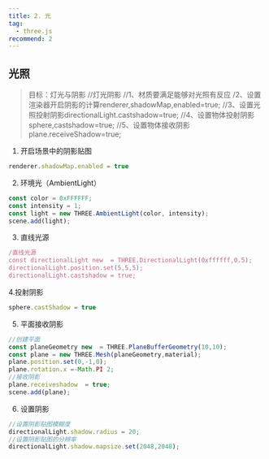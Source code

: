 ```yaml
---
title: 2. 光
tag:
  - three.js
recommend: 2
---
```




## 光照

> 目标：灯光与阴影
> //灯光阴影
> //1、材质要满足能够对光照有反应
> /2、设置渲染器开启阴影的计算renderer,shadowMap,enabled=true;
> //3、设置光照投射阴影directionalLight.castshadow=true;
> //4、设置物体投射阴影sphere,castshadow=true;
> //5、设置物体接收阴影plane.receiveShadow=true;



1. 开启场景中的阴影贴图

```js
renderer.shadowMap.enabled = true
```

2. 环境光（AmbientLight）

```js
const color = 0xFFFFFF;
const intensity = 1;
const light = new THREE.AmbientLight(color, intensity);
scene.add(light);

```

3. 直线光源

```js
/直线光源
const directionalLight new  = THREE.DirectionalLight(0xffffff,0.5);
directionalLight.position.set(5,5,5);
directionalLight.castshadow = true;
```

4.投射阴影

```js
sphere.castShadow = true
```

5. 平面接收阴影

```js
//创建平面
const planeGeometry new  = THREE.PlaneBufferGeometry(10,10);
const plane = new THREE.Mesh(planeGeometry,material);
plane.position.set(0,-1,0);
plane.rotation.x =-Math.PI 2;
//接收阴影
plane.receiveshadow  = true;
scene.add(plane);
```

6. 设置阴影

```js
//设置阴影贴图模糊度
directionalLight.shadow.radius = 20;
//设置阴影贴图的分辨率
directionalLight.shadow.mapsize.set(2048,2048);
```

